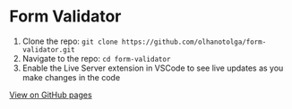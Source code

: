 # Form Validator

1. Clone the repo: `git clone https://github.com/olhanotolga/form-validator.git`
2. Navigate to the repo: `cd form-validator`
3. Enable the Live Server extension in VSCode to see live updates as you make changes in the code

[View on GitHub pages](https://olhanotolga.github.io/form-validator/)
